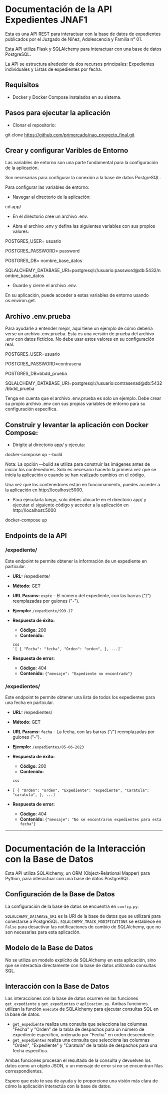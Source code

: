 # Documentación de la API Expedientes JNAF1

Esta es una API REST para interactuar con la base de datos de expedientes publicados por el Juzgado de Niñez, Adolescencia y Familia n° 01. 

Esta API utiliza Flask y SQLAlchemy para interactuar con una base de datos PostgreSQL.

La API se estructura alrededor de dos recursos principales: Expedientes individuales y Listas de expedientes por fecha.

## Requisitos

- Docker y Docker Compose instalados en su sistema.

## Pasos para ejecutar la aplicación

- Clonar el repositorio:

git clone https://github.com/primercado/nao_proyecto_final.git


## Crear y configurar Varibles de Entorno

Las variables de entorno son una parte fundamental para la configuración de la aplicación.

Son necesarias para configurar la conexión a la base de datos PostgreSQL.

Para configurar las variables de entorno:

- Navegar al directorio de la aplicación:

cd app/ 

- En el directorio cree un archivo .env.

- Abra el archivo .env y defina las siguientes variables con sus propios valores:


POSTGRES_USER= usuario

POSTGRES_PASSWORD= password

POSTGRES_DB= nombre_base_datos

SQLALCHEMY_DATABASE_URI=postgresql://usuario:password@db:5432/nombre_base_datos


- Guarde y cierre el archivo .env.

En su aplicación, puede acceder a estas variables de entorno usando os.environ.get.

## Archivo .env.prueba

Para ayudarle a entender mejor, aquí tiene un ejemplo de cómo debería verse un archivo .env.prueba. Esta es una versión de prueba del archivo .env con datos ficticios. No debe usar estos valores en su configuración real.

POSTGRES_USER=usuario

POSTGRES_PASSWORD=contrasena

POSTGRES_DB=bbdd_prueba

SQLALCHEMY_DATABASE_URI=postgresql://usuario:contrasenad@db:5432/bbdd_prueba

Tenga en cuenta que el archivo .env.prueba es solo un ejemplo. Debe crear su propio archivo .env con sus propias variables de entorno para su configuración específica.


## Construir y levantar la aplicación con Docker Compose:

- Dirígite al directorio app/ y ejecuta:

docker-compose up --build

Nota: La opción --build se utiliza para construir las imágenes antes de iniciar los contenedores. Solo es necesario hacerlo la primera vez que se inicia la aplicación o cuando se han realizado cambios en el código.

Una vez que los contenedores están en funcionamiento, puedes acceder a la aplicación en http://localhost:5000.

- Para ejecutarla luego, solo debes ubicarte en el directorio app/ y ejecutar el siguiente código y acceder a la aplicación en http://localhost:5000

docker-compose up


## Endpoints de la API

### /expediente/<expte>

Este endpoint te permite obtener la información de un expediente en particular.

- **URL:** /expediente/<expte>
- **Método:** GET
- **URL Params:** `expte` - El número del expediente, con las barras ("/") reemplazadas por guiones ("-").
- **Ejemplo:** `/expediente/999-17`
- **Respuesta de éxito:**
    - **Código:** 200
    - **Contenido:**
    
    ```
    css
    `[ { "Fecha": "fecha", "Orden": "orden", }, ...]`
    ```
    
- **Respuesta de error:**
    - **Código:** 404
    - **Contenido:** `{"mensaje": "Expediente no encontrado"}`

### /expedientes/<fecha>

Este endpoint te permite obtener una lista de todos los expedientes para una fecha en particular.

- **URL:** /expedientes/<fecha>
- **Método:** GET
- **URL Params:** `fecha` - La fecha, con las barras ("/") reemplazadas por guiones ("-").
- **Ejemplo:** `/expedientes/05-06-2023`
- **Respuesta de éxito:**
    - **Código:** 200
    - **Contenido:**
    
    ```
    css
    
    ```
    
- `[ { "Orden": "orden", "Expediente": "expediente", "Caratula": "caratula", }, ...]`
- **Respuesta de error:**
    - **Código:** 404
    - **Contenido:** `{"mensaje": "No se encontraron expedientes para esta fecha"}`

---

# Documentación de la Interacción con la Base de Datos

Esta API utiliza SQLAlchemy, un ORM (Object-Relational Mapper) para Python, para interactuar con una base de datos PostgreSQL.

## Configuración de la Base de Datos

La configuración de la base de datos se encuentra en `config.py`:

`SQLALCHEMY_DATABASE_URI` es la URI de la base de datos que se utilizará para conectarse a PostgreSQL. `SQLALCHEMY_TRACK_MODIFICATIONS` se establece en `False` para desactivar las notificaciones de cambio de SQLAlchemy, que no son necesarias para esta aplicación.

## Modelo de la Base de Datos

No se utiliza un modelo explícito de SQLAlchemy en esta aplicación, sino que se interactúa directamente con la base de datos utilizando consultas SQL.

## Interacción con la Base de Datos

Las interacciones con la base de datos ocurren en las funciones `get_expediente` y `get_expedientes` e `aplicacion.py`. Ambas funciones utilizan la función `execute` de SQLAlchemy para ejecutar consultas SQL en la base de datos.

- `get_expediente` realiza una consulta que selecciona las columnas "Fecha" y "Orden" de la tabla de despachos para un número de expediente específico, ordenado por "Fecha" en orden descendente.
- `get_expedientes` realiza una consulta que selecciona las columnas "Orden", "Expediente" y "Caratula" de la tabla de despachos para una fecha específica.

Ambas funciones procesan el resultado de la consulta y devuelven los datos como un objeto JSON, o un mensaje de error si no se encuentran filas correspondientes.

Espero que esto te sea de ayuda y te proporcione una visión más clara de cómo la aplicación interactúa con la base de datos.
